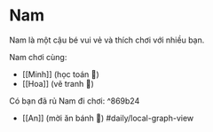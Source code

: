# Nam
Nam là một cậu bé vui vẻ và thích chơi với nhiều bạn.

Nam chơi cùng:
- [[Minh]] (học toán 📖)
- [[Hoa]] (vẽ tranh 🎨)

Có bạn đã rủ Nam đi chơi: ^869b24
- [[An]] (mời ăn bánh 🍪)
#daily/local-graph-view
